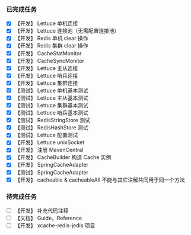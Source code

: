 ### 已完成任务

-[X] 【开发】 Lettuce 单机连接
-[X] 【开发】 Lettuce 连接池（无需配置连接池）
-[X] 【开发】 Redis 单机 clear 操作
-[X] 【开发】 Redis 集群 clear 操作
-[X] 【开发】 CacheStatMonitor
-[X] 【开发】 CacheSyncMonitor
-[X] 【开发】 Lettuce 主从连接
-[X] 【开发】 Lettuce 哨兵连接
-[X] 【开发】 Lettuce 集群连接
-[X] 【测试】 Lettuce 单机基本测试
-[X] 【测试】 Lettuce 主从基本测试
-[X] 【测试】 Lettuce 集群基本测试
-[X] 【测试】 Lettuce 哨兵基本测试
-[X] 【测试】 RedisStringStore 测试
-[X] 【测试】 RedisHashStore 测试
-[X] 【测试】 Lettuce 配置测试
-[X] 【开发】 Lettuce unixSocket
-[X] 【开发】 注册 MavenCentral
-[X] 【开发】 CacheBuilder 构造 Cache 实例
-[X] 【开发】 SpringCacheAdapter
-[X] 【测试】 SpringCacheAdapter
-[X] 【开发】 cacheable & cacheableAll 不能与其它注解共同用于同一个方法

### 待完成任务

-[ ] 【开发】 补充代码注释
-[ ] 【文档】 Guide，Reference
-[ ] 【开发】 xcache-redis-jedis 项目

